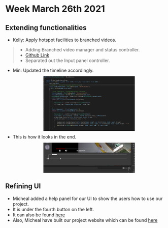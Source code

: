 # Week March 26th 2021

## Extending functionalities
- Kelly: Apply hotspot facilities to branched videos.
> - Adding Branched video manager and status controller.
> - [Github Link](https://github.com/kellydingzx/editor-backup-2.24/blob/master/Assets/BranchProject.cs)
> - Separated out the Input panel controller.
- Min: Updated the timeline accordingly.
<a href="/images/leen.PNG"><img src="/images/leen.PNG" style="max-width: 60%; display: block; margin: 10px auto;"></a> 
- This is how it looks in the end.
<a href="/images/recurrr.PNG"><img src="/images/recurrr.PNG" style="max-width: 60%; display: block; margin: 10px auto;"></a> 

## Refining UI
- Micheal added a help panel for our UI to show the users how to use our project.
- It is under the fourth button on the left.
- It can also be found [here](http://students.cs.ucl.ac.uk/2020/group11/UseGuide.html)
- Also, Micheal have built our project website which can be found [here](http://students.cs.ucl.ac.uk/2020/group11/index.html)
